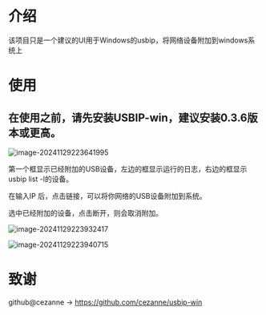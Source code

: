 # 介绍
该项目只是一个建议的UI用于Windows的usbip，将网络设备附加到windows系统上

# 使用

## 在使用之前，请先安装USBIP-win，建议安装0.3.6版本或更高。



![image-20241129223641995](C:\DATA\Code\Qt\usbip-qt\images\image-20241129223641995.png)

第一个框显示已经附加的USB设备，左边的框显示运行的日志，右边的框显示usbip list -l的设备。

在输入IP 后，点击链接，可以将你网络的USB设备附加到系统。

选中已经附加的设备，点击断开，则会取消附加。

![image-20241129223932417](C:\DATA\Code\Qt\usbip-qt\images\image-20241129223932417.png)

![image-20241129223940715](C:\DATA\Code\Qt\usbip-qt\images\image-20241129223940715.png)

# 致谢

github@cezanne -> https://github.com/cezanne/usbip-win

